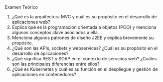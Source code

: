 Examen Teórico
1. ¿Qué es la arquitectura MVC y cuál es su propósito en el desarrollo de aplicaciones
web?
2. Explica qué es la programación orientada a objetos (POO) y menciona algunos
conceptos clave asociados a ella.
3. Menciona algunos patrones de diseño J2EE y explica brevemente su propósito.
4. ¿Qué son las APIs, sockets y webservices? ¿Cuál es su propósito en el desarrollo de
aplicaciones?
5. ¿Qué significa REST y SOAP en el contexto de servicios web? ¿Cuáles son las
principales diferencias entre ellos?
6. ¿Qué es Kubernetes y cuál es su función en el despliegue y gestión de aplicaciones en
contenedores?
